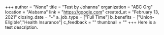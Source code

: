 +++
author = "None"
title = "Test by Johanna"
organization = "ABC Org"
location = "Alabama"
link = "https://google.com"
created_at = "February 13, 2021"
closing_date = "-"
a_job_type = ["Full Time"]
b_benefits = ["Union-Eligible","Health Insurance"]
c_feedback = ""
thumbnail = ""
+++
Here is a test description.